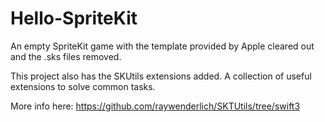# Hello-SpriteKit
An empty SpriteKit game with the template provided by Apple cleared out and the .sks files removed. 

This project also has the SKUtils extensions added. A collection of useful extensions to solve common tasks. 

More info here: https://github.com/raywenderlich/SKTUtils/tree/swift3